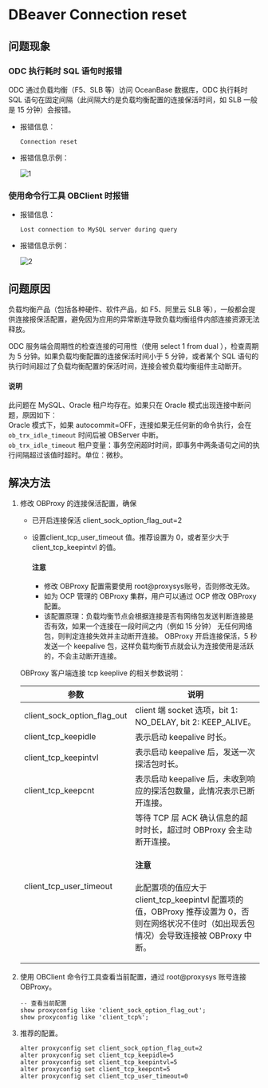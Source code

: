 DBeaver Connection reset
===============================================

**问题现象** 
-------------------------

### ODC 执行耗时 SQL 语句时报错

ODC 通过负载均衡（F5、SLB 等）访问 OceanBase 数据库，ODC 执行耗时 SQL 语句在固定间隔（此间隔大约是负载均衡配置的连接保活时间，如 SLB 一般是 15 分钟）会报错。

* 报错信息：

  ```shell
  Connection reset
  ```

* 报错信息示例：

  ![1](https://obbusiness-private.oss-cn-shanghai.aliyuncs.com/doc/img/odc/KB/3.common-troubleshooting/2.database-connection/4.error-connection-reset-after-executing-sql-statement/1.png)

### **使用命令行工具 OBClient 时报错** 

* 报错信息：

  ```shell
  Lost connection to MySQL server during query
  ```

* 报错信息示例：

  ![2](https://obbusiness-private.oss-cn-shanghai.aliyuncs.com/doc/img/odc/KB/3.common-troubleshooting/2.database-connection/4.error-connection-reset-after-executing-sql-statement/2.png)


问题原因 
--------------------------

负载均衡产品（包括各种硬件、软件产品，如 F5、阿里云 SLB 等），一般都会提供连接报保活配置，避免因为应用的异常断连导致负载均衡组件内部连接资源无法释放。

ODC 服务端会周期性的检查连接的可用性（使用 select 1 from dual ），检查周期为 5 分钟。如果负载均衡配置的连接保活时间小于 5 分钟，或者某个 SQL 语句的执行时间超过了负载均衡配置的保活时间，连接会被负载均衡组件主动断开。

<main id="notice" type='explain'>
   <h4>说明</h4>
   <p>此问题在 MySQL、Oracle 租户均存在。如果只在 Oracle 模式出现连接中断问题，原因如下：<br>Oracle 模式下，如果 autocommit=OFF，连接如果无任何新的命令执行，会在 <code>ob_trx_idle_timeout</code> 时间后被 OBServer 中断。<br><code>ob_trx_idle_timeout</code> 租户变量：事务空闲超时时间，即事务中两条语句之间的执行间隔超过该值时超时。单位：微秒。</p>
</main> 


**解决方法**
-------------------------

1. 修改 OBProxy 的连接保活配置，确保

   * 已开启连接保活 client_sock_option_flag_out=2

   * 设置client_tcp_user_timeout 值。推荐设置为 0，或者至少大于 client_tcp_keepintvl 的值。

      <main id="notice" type='notice'>
        <h4>注意</h4>
        <ul>
        <li>修改 OBProxy 配置需要使用 root@proxysys账号，否则修改无效。</li>
        <li>如为 OCP 管理的 OBProxy 集群，用户可以通过 OCP 修改 OBProxy 配置。</li>
        <li>该配置原理：负载均衡节点会根据连接是否有网络包发送判断连接是否有效，如果一个连接在一段时间之内（例如 15 分钟） 无任何网络包，则判定连接失效并主动断开连接。 OBProxy 开启连接保活，5 秒发送一个 keepalive 包，这样负载均衡节点就会认为连接使用是活跃的，不会主动断开连接。</li>
        </ul>
      </main>



   OBProxy 客户端连接 tcp keeplive 的相关参数说明：


   | **参数**                      | **说明**  |
   |-----------------------------|-------------|
   | client_sock_option_flag_out | client 端 socket 选项，bit 1: NO_DELAY, bit 2: KEEP_ALIVE。                                                                                                        |
   | client_tcp_keepidle         | 表示启动 keepalive 时长。                                                                                                                                            |
   | client_tcp_keepintvl        | 表示启动 keepalive 后，发送一次探活包时长。                                                                                                                                   |
   | client_tcp_keepcnt          | 表示启动 keepalive 后，未收到响应的探活包数量，此情况表示已断开连接。                                                                                                                      |
   | client_tcp_user_timeout     | 等待 TCP 层 ACK 确认信息的超时时长，超过时 OBProxy 会主动断开连接。<main id="notice" type='notice'><h4>注意</h4><p>此配置项的值应大于 client_tcp_keepintvl 配置项的值，OBProxy 推荐设置为 0，否则在网络状况不佳时（如出现丢包情况）会导致连接被 OBProxy 中断。</p></main> |

2. 使用 OBClient 命令行工具查看当前配置，通过 root@proxysys 账号连接 OBProxy。

   ```shell
   -- 查看当前配置
   show proxyconfig like 'client_sock_option_flag_out';
   show proxyconfig like 'client_tcp%';
   ```

3. 推荐的配置。

   ```shell
   alter proxyconfig set client_sock_option_flag_out=2
   alter proxyconfig set client_tcp_keepidle=5
   alter proxyconfig set client_tcp_keepintvl=5
   alter proxyconfig set client_tcp_keepcnt=5
   alter proxyconfig set client_tcp_user_timeout=0
   ```
